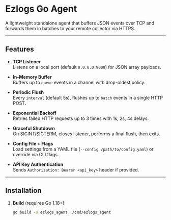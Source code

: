 # Ezlogs Go Agent

A lightweight standalone agent that buffers JSON events over TCP and
forwards them in batches to your remote collector via HTTPS.

---

## Features

- **TCP Listener**  
  Listens on a local port (default `0.0.0.0:9000`) for JSON array payloads.

- **In-Memory Buffer**  
  Buffers up to `queue` events in a channel with drop-oldest policy.

- **Periodic Flush**  
  Every `interval` (default 5s), flushes up to `batch` events in a single HTTP POST.

- **Exponential Backoff**  
  Retries failed HTTP requests up to 3 times with 1s, 2s, 4s delays.

- **Graceful Shutdown**  
  On SIGINT/SIGTERM, closes listener, performs a final flush, then exits.

- **Config File + Flags**  
  Load settings from a YAML file (`--config /path/to/config.yaml`) or override via CLI flags.

- **API Key Authentication**  
  Sends `Authorization: Bearer <api_key>` header if provided.

---

## Installation

1. **Build** (requires Go 1.18+):
   ```bash
   go build -o ezlogs_agent ./cmd/ezlogs_agent
